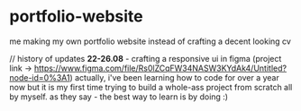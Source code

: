 # portfolio-website
me making my own portfolio website instead of crafting a decent looking cv

// history of updates
    <b>22-26.08</b> - crafting a responsive ui in figma (project link -> https://www.figma.com/file/Rs0lZCqFW34NASW3KYdAk4/Untitled?node-id=0%3A1)
    actually, i've been learning how to code for over a year now but it is my first time trying to build a whole-ass project from scratch all by myself. as they say - the best way to learn is by doing :)
